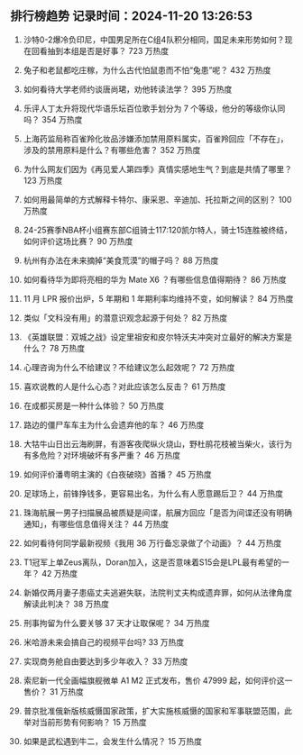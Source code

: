 
## 排行榜趋势 记录时间：2024-11-20 13:26:53
  
  1. 沙特0-2爆冷负印尼，中国男足所在C组4队积分相同，国足未来形势如何？现在回看抽到本组是否是好事？ 723 万热度
    
  2. 兔子和老鼠都吃庄稼，为什么古代怕鼠患而不怕“兔患”呢？ 432 万热度
    
  3. 如何看待大学老师约谈唐尚珺，劝他转读法学？ 395 万热度
    
  4. 乐评人丁太升将现代华语乐坛百位歌手划分为 7 个等级，他分的等级你认同吗？ 354 万热度
    
  5. 上海药监局称百雀羚化妆品涉嫌添加禁用原料属实，百雀羚回应「不存在」，涉及的禁用原料是什么？有哪些危害？ 352 万热度
    
  6. 为什么网友们因为《再见爱人第四季》真情实感地生气？到底是共情了哪里？ 123 万热度
    
  7. 如何用最简单的方式解释卡特尔、康采恩、辛迪加、托拉斯之间的区别？ 100 万热度
    
  8. 24-25赛季NBA杯小组赛东部C组骑士117:120凯尔特人，骑士15连胜被终结，如何评价这场比赛？ 90 万热度
    
  9. 杭州有办法在未来摘掉“美食荒漠”的帽子吗？ 88 万热度
    
  10. 如何看待华为即将亮相的华为 Mate X6 ？有哪些信息值得期待？ 86 万热度
    
  11. 11 月 LPR 报价出炉，5 年期和 1 年期利率均维持不变，如何解读？ 84 万热度
    
  12. 类似「文科没有用」的潜意识观念起源于何处？ 82 万热度
    
  13. 《英雄联盟：双城之战》设定里祖安和皮尔特沃夫冲突对立最好的解决方案是什么？ 78 万热度
    
  14. 心理咨询为什么不给建议？不给建议怎么起效呢？ 72 万热度
    
  15. 喜欢说教的人是什么心态？对此应该怎么反击？ 61 万热度
    
  16. 在成都买房是一种什么体验？ 50 万热度
    
  17. 路边的僵尸车车主为什么会遗弃他的车？ 46 万热度
    
  18. 大牯牛山日出云海刷屏，有游客夜爬纵火烧山，野杜鹃花枝被当柴火，该行为有多危险？对环境破坏有多严重？ 46 万热度
    
  19. 如何评价潘粤明主演的《白夜破晓》首播？ 45 万热度
    
  20. 足球场上，前锋挣钱多，更容易出名，为什么有人愿意踢后卫？ 44 万热度
    
  21. 珠海航展一男子扫描展品被质疑是间谍，航展方回应「是否为间谍还没有明确通知」，有哪些信息值得关注？ 44 万热度
    
  22. 如何看待何同学最新视频《我用 36 万行备忘录做了个动画》？ 44 万热度
    
  23. T1冠军上单Zeus离队，Doran加入，这是否意味着S15会是LPL最有希望的一年？ 42 万热度
    
  24. 新婚仅两月妻子患癌丈夫逃避失联，法院判丈夫构成遗弃罪，如何从法律角度解读此判决？ 38 万热度
    
  25. 刑事拘留为什么要关够 37 天才让取保呢？ 34 万热度
    
  26. 米哈游未来会搞自己的视频平台吗? 33 万热度
    
  27. 实现商务舱自由要达到多少年收入？ 33 万热度
    
  28. 索尼新一代全画幅旗舰微单 A1 M2 正式发布，售价 47999 起，如何评价这一售价？ 31 万热度
    
  29. 普京批准俄新版核威慑国家政策，扩大实施核威慑的国家和军事联盟范围，此举对当前形势有何影响？ 15 万热度
    
  30. 如果是武松遇到牛二，会发生什么情况？ 15 万热度
    